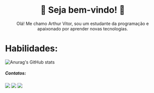  <h1 align="center"><bold>💠 Seja bem-vindo! 💠</bold></h1>

 <p align="center"> Olá! Me chamo Arthur Vitor, sou um estudante da programação e apaixonado por aprender novas tecnologias.</p>

 # Habilidades:
 
 ![Anurag's GitHub stats](https://github-readme-stats.vercel.app/api?username=dinnaky&show_icons=true&theme=radical)

##### Contatos:

<div>
<a href="https://instagram.com/oarthurvitor" target="_blank"><img src="https://img.shields.io/badge/-Instagram-%23E4405F?style=for-the-badge&logo=instagram&logoColor=white" target="_blank"></a>
<a href = "mailto:arhturvitorsilvio@gmail.com"><img src="https://img.shields.io/badge/Gmail-D14836?style=for-the-badge&logo=gmail&logoColor=white" target="_blank"></a>
<a href="https://www.linkedin.com/in/arthur-vitor-silvio-356084245/" target="_blank"><img src="https://img.shields.io/badge/-LinkedIn-%230077B5?style=for-the-badge&logo=linkedin&logoColor=white" target="_blank"></a>   
</div> 


